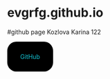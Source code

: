 # evgrfg.github.io
#github page Kozlova Karina 122
<style>
.iksweb{display: inline-block;cursor: pointer; font-size:14px;text-decoration:none;padding:26px 30px; color:#13c1d1;background:#000000;border-radius:21px;border:0px solid #13c1d1;}
.iksweb:hover{background:#13c1d1;color:#000000;border:0px solid #13c1d1;transition: all 0.2s ease;}
</style>

<a class="iksweb" href="https://github.com/evgrfg/123456"   title="GitHub">GitHub</a>
